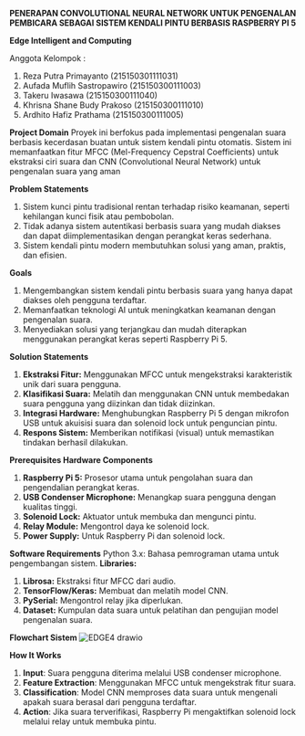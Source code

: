 **PENERAPAN CONVOLUTIONAL NEURAL NETWORK UNTUK PENGENALAN PEMBICARA SEBAGAI SISTEM KENDALI PINTU BERBASIS RASPBERRY PI 5**

**Edge Intelligent and Computing**

Anggota Kelompok :
1. Reza Putra Primayanto (215150301111031)
2. Aufada Muflih Sastropawiro (215150300111003)
3. Takeru Iwasawa (215150300111040)
4. Khrisna Shane Budy Prakoso (215150300111010)
5. Ardhito Hafiz Prathama (215150300111005)

**Project Domain**
Proyek ini berfokus pada implementasi pengenalan suara berbasis kecerdasan buatan untuk sistem kendali pintu otomatis. Sistem ini memanfaatkan fitur MFCC (Mel-Frequency Cepstral Coefficients) untuk ekstraksi ciri suara dan CNN (Convolutional Neural Network) untuk pengenalan suara yang aman

**Problem Statements**
1. Sistem kunci pintu tradisional rentan terhadap risiko keamanan, seperti kehilangan kunci fisik atau pembobolan.
2. Tidak adanya sistem autentikasi berbasis suara yang mudah diakses dan dapat diimplementasikan dengan perangkat keras sederhana.
3. Sistem kendali pintu modern membutuhkan solusi yang aman, praktis, dan efisien.

**Goals**
1. Mengembangkan sistem kendali pintu berbasis suara yang hanya dapat diakses oleh pengguna terdaftar.
2. Memanfaatkan teknologi AI untuk meningkatkan keamanan dengan pengenalan suara.
3. Menyediakan solusi yang terjangkau dan mudah diterapkan menggunakan perangkat keras seperti Raspberry Pi 5.

**Solution Statements**
1. **Ekstraksi Fitur:** Menggunakan MFCC untuk mengekstraksi karakteristik unik dari suara pengguna.
2. **Klasifikasi Suara:** Melatih dan menggunakan CNN untuk membedakan suara pengguna yang diizinkan dan tidak diizinkan.
3. **Integrasi Hardware:** Menghubungkan Raspberry Pi 5 dengan mikrofon USB untuk akuisisi suara dan solenoid lock untuk penguncian pintu.
4. **Respons Sistem:** Memberikan notifikasi (visual) untuk memastikan tindakan berhasil dilakukan.

**Prerequisites Hardware Components**
1. **Raspberry Pi 5:** Prosesor utama untuk pengolahan suara dan pengendalian perangkat keras.
2. **USB Condenser Microphone:** Menangkap suara pengguna dengan kualitas tinggi.
3. **Solenoid Lock:** Aktuator untuk membuka dan mengunci pintu.
4. **Relay Module:** Mengontrol daya ke solenoid lock.
5. **Power Supply:** Untuk Raspberry Pi dan solenoid lock.

**Software Requirements**
Python 3.x: Bahasa pemrograman utama untuk pengembangan sistem.
**Libraries:**
1. **Librosa:** Ekstraksi fitur MFCC dari audio.
2. **TensorFlow/Keras:** Membuat dan melatih model CNN.
3. **PySerial:** Mengontrol relay jika diperlukan.
4. **Dataset:** Kumpulan data suara untuk pelatihan dan pengujian model pengenalan suara.

**Flowchart Sistem**
![EDGE4 drawio](https://github.com/user-attachments/assets/6f3bea63-a45d-49f3-b235-94fb9f2fa5e1)

**How It Works**
1. **Input**: Suara pengguna diterima melalui USB condenser microphone.
2. **Feature Extraction**: Menggunakan MFCC untuk mengekstrak fitur suara.
3. **Classification**: Model CNN memproses data suara untuk mengenali apakah suara berasal dari pengguna terdaftar.
4. **Action**: Jika suara terverifikasi, Raspberry Pi mengaktifkan solenoid lock melalui relay untuk membuka pintu.




